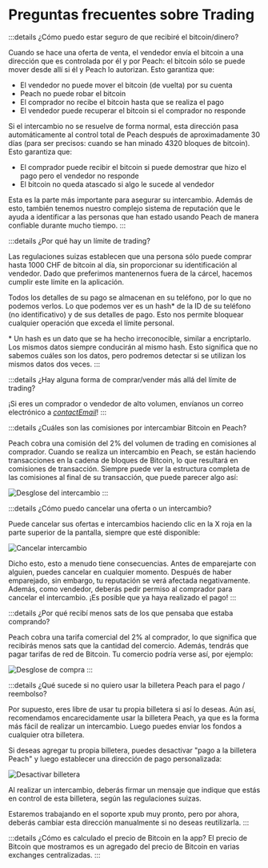 # Preguntas frecuentes sobre Trading

:::details ¿Cómo puedo estar seguro de que recibiré el bitcoin/dinero?

Cuando se hace una oferta de venta, el vendedor envía el bitcoin a una dirección que es controlada por él y por Peach: el bitcoin sólo se puede mover desde allí si él y Peach lo autorizan. Esto garantiza que:

- El vendedor no puede mover el bitcoin (de vuelta) por su cuenta
- Peach no puede robar el bitcoin
- El comprador no recibe el bitcoin hasta que se realiza el pago
- El vendedor puede recuperar el bitcoin si el comprador no responde

Si el intercambio no se resuelve de forma normal, esta dirección pasa automáticamente al control total de Peach después de aproximadamente 30 días (para ser precisos: cuando se han minado 4320 bloques de bitcoin). Esto garantiza que:

- El comprador puede recibir el bitcoin si puede demostrar que hizo el pago pero el vendedor no responde
- El bitcoin no queda atascado si algo le sucede al vendedor

Esta es la parte más importante para asegurar su intercambio. Además de esto, también tenemos nuestro complejo sistema de reputación que le ayuda a identificar a las personas que han estado usando Peach de manera confiable durante mucho tiempo.
:::

:::details ¿Por qué hay un límite de trading?

Las regulaciones suizas establecen que una persona sólo puede comprar hasta 1000 CHF de bitcoin al día, sin proporcionar su identificación al vendedor. Dado que preferimos mantenernos fuera de la cárcel, hacemos cumplir este límite en la aplicación.

Todos los detalles de su pago se almacenan en su teléfono, por lo que no podemos verlos. Lo que podemos ver es un hash\* de la ID de su teléfono (no identificativo)  y de sus detalles de pago. Esto nos permite bloquear cualquier operación que exceda el límite personal.

\* Un hash es un dato que se ha hecho irreconocible, similar a encriptarlo. Los mismos datos siempre conducirán al mismo hash. Esto significa que no sabemos cuáles son los datos, pero podremos detectar si se utilizan los mismos datos dos veces.
:::

:::details ¿Hay alguna forma de comprar/vender más allá del límite de trading?

¡Si eres un comprador o vendedor de alto volumen, envíanos un correo electrónico a [$contactEmail$](mailto:$contactEmail$)!
:::

:::details ¿Cuáles son las comisiones por intercambiar Bitcoin en Peach?

Peach cobra una comisión del 2% del volumen de trading en comisiones al comprador. Cuando se realiza un intercambio en Peach, se están haciendo transacciones en la cadena de bloques de Bitcoin, lo que resultará en comisiones de transacción. Siempre puede ver la estructura completa de las comisiones al final de su transacción, que puede parecer algo así:

![Desglose del intercambio](/img/faq/trading/TradeBreakdowns.png)
:::

:::details ¿Cómo puedo cancelar una oferta o un intercambio?

Puede cancelar sus ofertas e intercambios haciendo clic en la X roja en la parte superior de la pantalla, siempre que esté disponible:

![Cancelar intercambio](/img/faq/trading/cancel.png)

Dicho esto, esto a menudo tiene consecuencias. Antes de emparejarte con alguien, puedes cancelar en cualquier momento. Después de haber emparejado, sin embargo, tu reputación se verá afectada negativamente. Además, como vendedor, deberás pedir permiso al comprador para cancelar el intercambio. ¡Es posible que ya haya realizado el pago!
:::

:::details ¿Por qué recibí menos sats de los que pensaba que estaba comprando?

Peach cobra una tarifa comercial del 2% al comprador, lo que significa que recibirás menos sats que la cantidad del comercio. Además, tendrás que pagar tarifas de red de Bitcoin. Tu comercio podría verse así, por ejemplo:

![Desglose de compra](/img/faq/trading/TradeBreakdownBuy.png)
:::

:::details ¿Qué sucede si no quiero usar la billetera Peach para el pago / reembolso?

Por supuesto, eres libre de usar tu propia billetera si así lo deseas. Aún así, recomendamos encarecidamente usar la billetera Peach, ya que es la forma más fácil de realizar un intercambio. Luego puedes enviar los fondos a cualquier otra billetera.

Si deseas agregar tu propia billetera, puedes desactivar "pago a la billetera Peach" y luego establecer una dirección de pago personalizada:

![Desactivar billetera](/img/faq/trading/disablewallet.png)

Al realizar un intercambio, deberás firmar un mensaje que indique que estás en control de esta billetera, según las regulaciones suizas.

Estaremos trabajando en el soporte xpub muy pronto, pero por ahora, deberás cambiar esta dirección manualmente si no deseas reutilizarla.
:::

:::details ¿Cómo es calculado el precio de Bitcoin en la app?
El precio de Bitcoin que mostramos es un agregado del precio de Bitcoin en varias exchanges centralizadas.
:::

